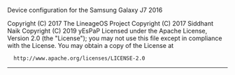Device configuration for the Samsung Galaxy J7 2016

Copyright (C) 2017 The LineageOS Project
Copyright (C) 2017 Siddhant Naik
Copyright (C) 2019 yEsPaP
 Licensed under the Apache License, Version 2.0 (the "License");
 you may not use this file except in compliance with the License.
 You may obtain a copy of the License at

      http://www.apache.org/licenses/LICENSE-2.0

------------------------------------------------------------------
